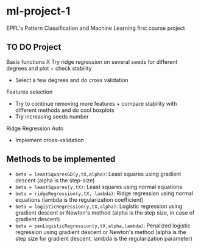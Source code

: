 ml-project-1
============

EPFL's Pattern Classification and Machine Learning first course project

## TO DO Project 

Basis functions
X Try ridge regression on several seeds for different degrees and plot + check stability
- Select a few degrees and do cross validation

Features selection
- Try to continue removing more features + compare stability with different methods and do cool boxplots
- Try increasing seeds number

Ridge Regression Auto
- Implement cross-validation

## Methods to be implemented

- `beta = leastSquaresGD(y,tX,alpha)`: Least squares using gradient descent (alpha is the step-size)
- `beta = leastSquares(y,tX)`: Least squares using normal equations
- `beta = ridgeRegression(y,tX, lambda)`: Ridge regression using normal equations (lambda is the regularization coefficient)
- `beta = logisticRegression(y,tX,alpha)`: Logistic regression using gradient descent or Newton's method (alpha is the step size, in case of gradient descent)
- `beta = penLogisticRegression(y,tX,alpha,lambda)`: Penalized logistic regression using gradient descent or Newton's method (alpha is the step size for gradient descent, lambda is the regularization parameter)